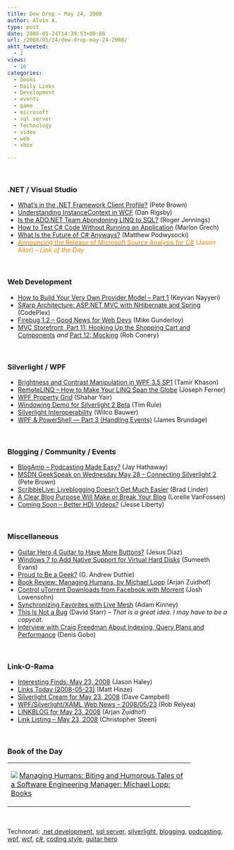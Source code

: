 ```yaml
---
title: Dew Drop – May 24, 2008
author: Alvin A.
type: post
date: 2008-05-24T14:39:53+00:00
url: /2008/05/24/dew-drop-may-24-2008/
aktt_tweeted:
  - 1
views:
  - 16
categories:
  - books
  - Daily Links
  - Development
  - events
  - game
  - microsoft
  - sql server
  - Technology
  - video
  - web
  - xbox

---
```

&#160;

### .NET / Visual Studio

  * <a href="http://community.irritatedvowel.com/blogs/pete_browns_blog/archive/2008/05/23/What_2700_s-in-the-.NET-Framework-Client-Profile_3F00_.aspx" target="_blank">What&#8217;s in the .NET Framework Client Profile?</a> (Pete Brown)
  * <a href="http://www.danrigsby.com/blog/index.php/2008/05/23/understanding-instancecontext-in-wcf/" target="_blank">Understanding InstanceContext in WCF</a> (Dan Rigsby)
  * <a href="http://oakleafblog.blogspot.com/2008/05/is-adonet-team-abandoning-linq-to-sql.html" target="_blank">Is the ADO.NET Team Abondoning LINQ to SQL?</a> (Roger Jennings)
  * <a href="http://marlongrech.wordpress.com/2008/05/23/how-to-test-c-code-without-running-an-application/" target="_blank">How to Test C# Code Without Running an Application</a> (Marlon Grech)
  * <a href="http://codebetter.com/blogs/matthew.podwysocki/archive/2008/05/22/what-is-the-future-of-c-anyways.aspx" target="_blank">What Is the Future of C# Anyways?</a> (Matthew Podwysocki)
  * <a href="http://blogs.msdn.com/sourceanalysis/archive/2008/05/23/announcing-the-release-of-microsoft-source-analysis.aspx" target="_blank"><font color="#ff8000">Announcing the Release of Microsoft Source Analysis for C#</font></a> <font color="#ff8000">(Jason Allor) <em>&#8211; Link of the Day</em></font>

&#160;

### Web Development

  * <a href="http://nayyeri.net/blog/how-to-build-your-very-own-provider-model-part-1/" target="_blank">How to Build Your Very Own Provider Model &#8211; Part 1</a> (Keyvan Nayyeri)
  * <a href="http://www.codeplex.com/SharpArchitecture" target="_blank">S#arp Architecture: ASP.NET MVC with NHibernate and Spring</a> (CodePlex)
  * <a href="http://webworkerdaily.com/2008/05/23/firebug-12-good-news-web-devs/" target="_blank">Firebug 1.2 &#8211; Good News for Web Devs</a> (Mike Gunderloy)
  * <a href="http://blog.wekeroad.com/mvc-storefront/mvcstore-part-11/" target="_blank">MVC Storefront, Part 11: Hooking Up the Shopping Cart and Components</a>&#160;_and_&#160;<a href="http://blog.wekeroad.com/mvc-storefront/mvcstore-part-12/" target="_blank">Part 12: Mocking</a> (Rob Conery)

&#160;

### Silverlight / WPF

  * <a href="http://blogs.microsoft.co.il/blogs/tamir/archive/2008/05/23/brightness-and-contrast-manipulation-in-wpf-3-5-sp1.aspx" target="_blank">Brightness and Contrast Manipulation in WPF 3.5 SP1</a> (Tamir Khason)
  * <a href="http://www.nearinfinity.com/blogs/page/jferner?entry=remotelinq_how_to_make_your" target="_blank">RemoteLINQ &#8211; How to Make Your LINQ Span the Globe</a> (Joseph Ferner)
  * <a href="http://www.dev102.com/2008/05/23/wpf-property-grid/" target="_blank">WPF Property Grid</a> (Shahar Yair)
  * <a href="http://blogs.msdn.com/timrule/archive/2008/05/22/windowing-demo-for-silverlight-2-beta.aspx" target="_blank">Windowing Demo for Silverlight 2 Beta</a> (Tim Rule)
  * <a href="http://www.wilcob.com/Wilco/News/silverlight-interoperability.aspx" target="_blank">Silverlight Interoperability</a> (Wilco Bauwer)
  * <a href="http://blogs.msdn.com/powershell/archive/2008/05/24/wpf-powershell-part-3-handling-events.aspx" target="_blank">WPF & PowerShell &#8212; Part 3 (Handling Events)</a> (James Brundage)

&#160;

### Blogging / Community / Events

  * <a href="http://www.downloadsquad.com/2008/05/23/blogamp-podcasting-made-easy/" target="_blank">BlogAmp &#8211; Podcasting Made Easy?</a> (Jay Hathaway)
  * <a href="http://community.irritatedvowel.com/blogs/pete_browns_blog/archive/2008/05/23/MSDN-geekSpeak-On-Wednesday-May-28-_2D00_-Connecting-Silverlight-2.aspx" target="_blank">MSDN GeekSpeak on Wednesday May 28 &#8211; Connecting Silverlight 2</a> (Pete Brown)
  * <a href="http://www.downloadsquad.com/2008/05/23/scribblelive-liveblogging-doesnt-get-much-easier/" target="_blank">ScribbleLive: Liveblogging Doesn&#8217;t Get Much Easier</a> (Brad Linder)
  * <a href="http://lorelle.wordpress.com/2008/05/24/a-clear-blog-purpose-will-make-or-break-your-blog/" target="_blank">A Clear Blog Purpose Will Make or Break Your Blog</a> (Lorelle VanFossen)
  * <a href="http://silverlight.net/blogs/jesseliberty/archive/2008/05/24/coming-soon-better-hdi-videos.aspx" target="_blank">Coming Soon &#8211; Better HDI Videos?</a> (Jesse Liberty)

&#160;

### Miscellaneous

  * <a href="http://gizmodo.com/392941/guitar-hero-4-guitar-to-have-more-buttons" target="_blank">Guitar Hero 4 Guitar to Have More Buttons?</a> (Jesus Diaz)
  * <a href="http://bink.nu/news/windows-7-to-add-native-support-for-virtual-hard-disks.aspx" target="_blank">Windows 7 to Add Native Support for Virtual Hard Disks</a> (Sumeeth Evans)
  * <a href="http://blogs.msdn.com/gduthie/archive/2008/05/23/proud-to-be-a-geek.aspx" target="_blank">Proud to Be a Geek?</a> (G. Andrew Duthie)
  * <a href="http://www.arjansworld.com/2008/05/23/book-review-managing-humans-by-michael-lopp/" target="_blank">Book Review: Managing Humans, by Michael Lopp</a> (Arjan Zuidhof)
  * <a href="http://www.webware.com/8301-1_109-9951667-2.html?part=rss&tag=feed&subj=Webware" target="_blank">Control uTorrent Downloads from Facebook with Morrent</a> (Josh Lowensohn)
  * <a href="http://adamkinney.com/blog/331/default.aspx" target="_blank">Synchronizing Favorites with Live Mesh</a> (Adam Kinney)
  * <a href="http://elegantcode.com/2008/05/23/this-is-not-a-bug/" target="_blank">This Is Not a Bug</a> (David Starr) _&#8211; That is a great idea. I may have to be a copycat._
  * <a href="http://sqlblog.com/blogs/denis_gobo/archive/2008/05/23/6953.aspx" target="_blank">Interview with Craig Freedman About Indexing, Query Plans and Performance</a> (Denis Gobo)

&#160;

### Link-O-Rama

  * <a href="http://jasonhaley.com/blog/archive/2008/05/23/141691.aspx" target="_blank">Interesting Finds: May 23, 2008</a> (Jason Haley)
  * <a href="http://mhinze.com/links-today-2008-05-23/" target="_blank">Links Today (2008-05-23)</a> (Matt Hinze)
  * <a href="http://geekswithblogs.net/WynApseTechnicalMusings/archive/2008/05/23/122352.aspx" target="_blank">Silverlight Cream for May 23, 2008</a> (Dave Campbell)
  * <a href="http://blogs.windowsclient.net/rob_relyea/archive/2008/05/23/wpf-silverlight-xaml-web-news-2008-05-23.aspx" target="_blank">WPF/Silverlight/XAML Web News &#8211; 2008/05/23</a> (Rob Relyea)
  * <a href="http://www.arjansworld.com/2008/05/23/linkblog-for-may-23-2008/" target="_blank">LINKBLOG for May 23, 2008</a> (Arjan Zuidhof)
  * <a href="http://www.dotnetjunkies.com/WebLog/csteen/archive/2008/05/24/470472.aspx" target="_blank">Link Listing &#8211; May 23, 2008</a> (Christopher Steen)

&#160;

### Book of the Day

<div class="wlWriterSmartContent" id="scid:7dc1bd33-94bd-46fd-a20b-0131235bcd47:b9dc03ff-ce8a-4c42-a6ae-52368636081d" style="padding-right: 0px; display: inline; padding-left: 0px; float: none; padding-bottom: 0px; margin: 0px; padding-top: 0px">
  <table cellspacing="0" cellpadding="2" width="400" border="0" unselectable="on">
    <tr>
      <td valign="top" width="400">
        <p>
          <a title="Managing Humans: Biting and Humorous Tales of a Software Engineering Manager: Michael Lopp: Books" href="http://www.amazon.com/exec/obidos/ASIN/159059844X/alvinashcraft-20"><img data-recalc-dims="1" decoding="async" src="https://i0.wp.com/images.amazon.com/images/P/159059844X.01.MZZZZZZZ.jpg?w=660" border="0" align="left" style="float:left" />Managing Humans: Biting and Humorous Tales of a Software Engineering Manager: Michael Lopp: Books</a>
        </p>
      </td>
    </tr>
  </table>
</div>

&#160;

<div class="wlWriterSmartContent" id="scid:C16BAC14-9A3D-4c50-9394-FBFEF7A93539:d2a68b0d-cbed-4dc9-a9d3-cf482fd9cc3c" style="padding-right: 0px; display: inline; padding-left: 0px; padding-bottom: 0px; margin: 0px; padding-top: 0px">
  <!--dotnetkickit-->
</div>

<div class="wlWriterSmartContent" id="scid:d7bf807d-7bb0-458a-811f-90c51817d5c2:59c7eaa0-34c7-4369-a510-4a64d2dbae14" style="padding-right: 0px; display: inline; padding-left: 0px; padding-bottom: 0px; margin: 0px; padding-top: 0px">
  <p>
    <span class="TagSite">Technorati:</span> <a href="http://technorati.com/tag/.net+development" rel="tag" class="tag">.net development</a>, <a href="http://technorati.com/tag/sql+server" rel="tag" class="tag">sql server</a>, <a href="http://technorati.com/tag/silverlight" rel="tag" class="tag">silverlight</a>, <a href="http://technorati.com/tag/blogging" rel="tag" class="tag">blogging</a>, <a href="http://technorati.com/tag/podcasting" rel="tag" class="tag">podcasting</a>, <a href="http://technorati.com/tag/wpf" rel="tag" class="tag">wpf</a>, <a href="http://technorati.com/tag/wcf" rel="tag" class="tag">wcf</a>, <a href="http://technorati.com/tag/c#" rel="tag" class="tag">c#</a>, <a href="http://technorati.com/tag/coding+style" rel="tag" class="tag">coding style</a>, <a href="http://technorati.com/tag/guitar+hero" rel="tag" class="tag">guitar hero</a><br /><!-- StartInsertedTags: .net development, sql server, silverlight, blogging, podcasting, wpf, wcf, c#, coding style, guitar hero :EndInsertedTags -->
  </p>
</div>